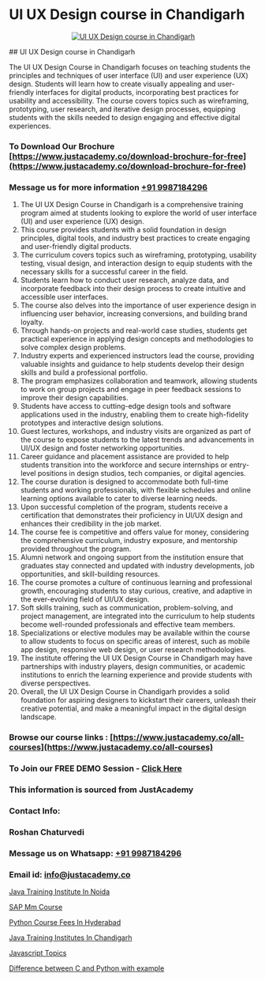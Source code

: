 # UI UX Design course in Chandigarh

<p align="center">
  <a href="https://justacademy.co/all-courses">
    <img src="https://ibb.co/CngWr2j" alt="UI UX Design course in Chandigarh">
  </a>
</p>
## UI UX Design course in Chandigarh

The UI UX Design Course in Chandigarh focuses on teaching students the principles and techniques of user interface (UI) and user experience (UX) design. Students will learn how to create visually appealing and user-friendly interfaces for digital products, incorporating best practices for usability and accessibility. The course covers topics such as wireframing, prototyping, user research, and iterative design processes, equipping students with the skills needed to design engaging and effective digital experiences.
### To Download Our Brochure [https://www.justacademy.co/download-brochure-for-free](https://www.justacademy.co/download-brochure-for-free)
### Message us for more information [+91 9987184296](https://api.whatsapp.com/send?phone=919987184296)
1) The UI UX Design Course in Chandigarh is a comprehensive training program aimed at students looking to explore the world of user interface (UI) and user experience (UX) design.
2) This course provides students with a solid foundation in design principles, digital tools, and industry best practices to create engaging and user-friendly digital products.
3) The curriculum covers topics such as wireframing, prototyping, usability testing, visual design, and interaction design to equip students with the necessary skills for a successful career in the field.
4) Students learn how to conduct user research, analyze data, and incorporate feedback into their design process to create intuitive and accessible user interfaces.
5) The course also delves into the importance of user experience design in influencing user behavior, increasing conversions, and building brand loyalty.
6) Through hands-on projects and real-world case studies, students get practical experience in applying design concepts and methodologies to solve complex design problems.
7) Industry experts and experienced instructors lead the course, providing valuable insights and guidance to help students develop their design skills and build a professional portfolio.
8) The program emphasizes collaboration and teamwork, allowing students to work on group projects and engage in peer feedback sessions to improve their design capabilities.
9) Students have access to cutting-edge design tools and software applications used in the industry, enabling them to create high-fidelity prototypes and interactive design solutions.
10) Guest lectures, workshops, and industry visits are organized as part of the course to expose students to the latest trends and advancements in UI/UX design and foster networking opportunities.
11) Career guidance and placement assistance are provided to help students transition into the workforce and secure internships or entry-level positions in design studios, tech companies, or digital agencies.
12) The course duration is designed to accommodate both full-time students and working professionals, with flexible schedules and online learning options available to cater to diverse learning needs.
13) Upon successful completion of the program, students receive a certification that demonstrates their proficiency in UI/UX design and enhances their credibility in the job market.
14) The course fee is competitive and offers value for money, considering the comprehensive curriculum, industry exposure, and mentorship provided throughout the program.
15) Alumni network and ongoing support from the institution ensure that graduates stay connected and updated with industry developments, job opportunities, and skill-building resources.
16) The course promotes a culture of continuous learning and professional growth, encouraging students to stay curious, creative, and adaptive in the ever-evolving field of UI/UX design.
17) Soft skills training, such as communication, problem-solving, and project management, are integrated into the curriculum to help students become well-rounded professionals and effective team members.
18) Specializations or elective modules may be available within the course to allow students to focus on specific areas of interest, such as mobile app design, responsive web design, or user research methodologies.
19) The institute offering the UI UX Design Course in Chandigarh may have partnerships with industry players, design communities, or academic institutions to enrich the learning experience and provide students with diverse perspectives.
20) Overall, the UI UX Design Course in Chandigarh provides a solid foundation for aspiring designers to kickstart their careers, unleash their creative potential, and make a meaningful impact in the digital design landscape.

### Browse our course links : [https://www.justacademy.co/all-courses](https://www.justacademy.co/all-courses) 
### To Join our FREE DEMO Session - [Click Here](https://www.justacademy.co/register-for-course-demo)


### This information is sourced from JustAcademy
### Contact Info:
### Roshan Chaturvedi
### Message us on Whatsapp: [+91 9987184296](https://api.whatsapp.com/send?phone=919987184296)
### Email id: [info@justacademy.co](mailto:info@justacademy.co)
                
[Java Training Institute In Noida](https://www.linkedin.com/pulse/java-training-institute-noida-justacademy-sunnyvale-r0uke?trackingId=ciRIr9dOGe5yFQXGvIziJg%3D%3D&lipi=urn%3Ali%3Apage%3Ad_flagship3_company_admin%3B84%2Br3TF5Sai5zePv40hxgg%3D%3D)

[SAP Mm Course](https://www.linkedin.com/pulse/sap-mm-course-justacademy-beangaluru-qxjaf/)

[Python Course Fees In Hyderabad](https://medium.com/@ranemanish460/python-course-fees-in-hyderabad-44f598fca9d1)

[Java Training Institutes In Chandigarh](https://medium.com/@shivamja27/java-training-institutes-in-chandigarh-c39486ea6359)

[Javascript Topics](https://justacademyin.github.io/justacademy/javascript-topics)

[Difference between C and Python with example](https://justacademyin.github.io/justacademy/difference-between-c-and-python-with-example)

